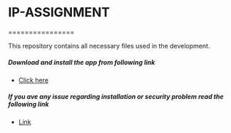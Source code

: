 # IP-ASSIGNMENT
================

This repository contains all necessary files used in the development. 

##### Download and install the app from following link

* [Click here](http://www.shumon.me/it/others/others/app-apks/ipas-app-debug.apk)

##### If you ave any issue regarding installation or security problem read the following link

* [Link](http://www.cnet.com/uk/how-to/how-to-install-apps-outside-of-google-play)




